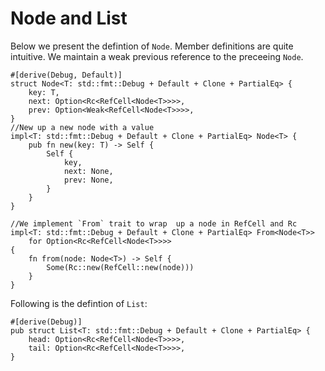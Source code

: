 # Node and List

Below we present the defintion of `Node`. Member definitions are quite intuitive. We maintain a weak
previous reference to the preceeing `Node`.
```rust, ignore
#[derive(Debug, Default)]
struct Node<T: std::fmt::Debug + Default + Clone + PartialEq> {
    key: T,
    next: Option<Rc<RefCell<Node<T>>>>,
    prev: Option<Weak<RefCell<Node<T>>>>,
}
//New up a new node with a value
impl<T: std::fmt::Debug + Default + Clone + PartialEq> Node<T> {
    pub fn new(key: T) -> Self {
        Self {
            key,
            next: None,
            prev: None,
        }
    }
}

//We implement `From` trait to wrap  up a node in RefCell and Rc
impl<T: std::fmt::Debug + Default + Clone + PartialEq> From<Node<T>>
    for Option<Rc<RefCell<Node<T>>>>
{
    fn from(node: Node<T>) -> Self {
        Some(Rc::new(RefCell::new(node)))
    }
}
```
Following is the defintion of `List`:
```rust, ignore
#[derive(Debug)]
pub struct List<T: std::fmt::Debug + Default + Clone + PartialEq> {
    head: Option<Rc<RefCell<Node<T>>>>,
    tail: Option<Rc<RefCell<Node<T>>>>,
}
```





